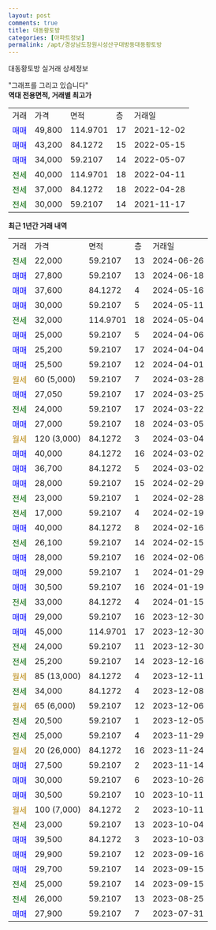 ```yaml
---
layout: post
comments: true
title: 대동황토방
categories: [아파트정보]
permalink: /apt/경상남도창원시성산구대방동대동황토방
---
```


대동황토방 실거래 상세정보

<script type="text/javascript">
  google.charts.load('current', {'packages':['line', 'corechart']});
  google.charts.setOnLoadCallback(drawChart);

  function drawChart() {
    var data = new google.visualization.DataTable();
    data.addColumn('date', '거래일');
    data.addColumn('number', "매매");
    data.addColumn('number', "전세");
    data.addColumn('number', "전매");

    data.addRows([[new Date(Date.parse("2024-06-26")), null, 22000, null], [new Date(Date.parse("2024-06-18")), 27800, null, null], [new Date(Date.parse("2024-05-16")), 37600, null, null], [new Date(Date.parse("2024-05-11")), 30000, null, null], [new Date(Date.parse("2024-05-04")), null, 32000, null], [new Date(Date.parse("2024-04-06")), 25000, null, null], [new Date(Date.parse("2024-04-04")), 25200, null, null], [new Date(Date.parse("2024-04-01")), 25500, null, null], [new Date(Date.parse("2024-03-28")), null, null, null], [new Date(Date.parse("2024-03-25")), 27050, null, null], [new Date(Date.parse("2024-03-22")), null, 24000, null], [new Date(Date.parse("2024-03-05")), 27000, null, null], [new Date(Date.parse("2024-03-04")), null, null, null], [new Date(Date.parse("2024-03-02")), 40000, null, null], [new Date(Date.parse("2024-03-02")), 36700, null, null], [new Date(Date.parse("2024-02-29")), 28000, null, null], [new Date(Date.parse("2024-02-28")), null, 23000, null], [new Date(Date.parse("2024-02-19")), null, 17000, null], [new Date(Date.parse("2024-02-16")), 40000, null, null], [new Date(Date.parse("2024-02-15")), null, 26100, null], [new Date(Date.parse("2024-02-06")), 28000, null, null], [new Date(Date.parse("2024-01-29")), 29000, null, null], [new Date(Date.parse("2024-01-19")), 30500, null, null], [new Date(Date.parse("2024-01-15")), null, 33000, null], [new Date(Date.parse("2023-12-30")), 29000, null, null], [new Date(Date.parse("2023-12-30")), 45000, null, null], [new Date(Date.parse("2023-12-30")), null, 24000, null], [new Date(Date.parse("2023-12-16")), null, 25200, null], [new Date(Date.parse("2023-12-11")), null, null, null], [new Date(Date.parse("2023-12-08")), null, 34000, null], [new Date(Date.parse("2023-12-06")), null, null, null], [new Date(Date.parse("2023-12-05")), null, 20500, null], [new Date(Date.parse("2023-11-29")), null, 25000, null], [new Date(Date.parse("2023-11-24")), null, null, null], [new Date(Date.parse("2023-11-14")), 27500, null, null], [new Date(Date.parse("2023-10-26")), 30000, null, null], [new Date(Date.parse("2023-10-11")), 30500, null, null], [new Date(Date.parse("2023-10-11")), null, null, null], [new Date(Date.parse("2023-10-04")), null, 23000, null], [new Date(Date.parse("2023-10-03")), 39500, null, null], [new Date(Date.parse("2023-09-16")), 29900, null, null], [new Date(Date.parse("2023-09-15")), 29700, null, null], [new Date(Date.parse("2023-09-15")), null, 25000, null], [new Date(Date.parse("2023-08-25")), null, 26000, null], [new Date(Date.parse("2023-07-31")), 27900, null, null]]);

    var options = {
      hAxis: {
        format: 'yyyy/MM/dd'
      },    
      lineWidth: 0,
      pointsVisible: true,    
      title: '최근 1년간 유형별 실거래가 분포',
      legend: { position: 'bottom' }
    };

    var formatter = new google.visualization.NumberFormat({pattern:'###,###'} );
    formatter.format(data, 1);
    formatter.format(data, 2);
    
    setTimeout(function() {
        var chart = new google.visualization.LineChart(document.getElementById('columnchart_material'));
        chart.draw(data, (options));
        document.getElementById('loading').style.display = 'none';
    }, 200);
  }
</script>


<div id="loading" style="z-index:20; display: block; margin-left: 0px">"그래프를 그리고 있습니다"</div>
<div id="columnchart_material" style="width: 95%; margin-left: 0px; display: block"></div>
<!-- contents start -->
<b>역대 전용면적, 거래별 최고가</b>
<table class="sortable">
    <tr>
      <td>거래</td>
      <td>가격</td>
      <td>면적</td>
      <td>층</td>
      <td>거래일</td>
    </tr>
        <tr>
          <td><a style="color: blue">매매</a></td>
          <td>49,800</td>
          <td>114.9701</td>
          <td>17</td>
          <td>2021-12-02</td>
        </tr>            <tr>
          <td><a style="color: blue">매매</a></td>
          <td>43,200</td>
          <td>84.1272</td>
          <td>15</td>
          <td>2022-05-15</td>
        </tr>            <tr>
          <td><a style="color: blue">매매</a></td>
          <td>34,000</td>
          <td>59.2107</td>
          <td>14</td>
          <td>2022-05-07</td>
        </tr>        
        <tr>
              <td><a style="color: darkgreen">전세</a></td>
              <td>40,000</td>
              <td>114.9701</td>
              <td>18</td>
              <td>2022-04-11</td>
            </tr>            <tr>
              <td><a style="color: darkgreen">전세</a></td>
              <td>37,000</td>
              <td>84.1272</td>
              <td>18</td>
              <td>2022-04-28</td>
            </tr>            <tr>
              <td><a style="color: darkgreen">전세</a></td>
              <td>30,000</td>
              <td>59.2107</td>
              <td>14</td>
              <td>2021-11-17</td>
            </tr>        
    
</table>

<b>최근 1년간 거래 내역</b>

<table class="sortable">
    <tr>
      <td>거래</td>
      <td>가격</td>
      <td>면적</td>
      <td>층</td>
      <td>거래일</td>
    </tr>
    <tr>
      <td><a style="color: darkgreen">전세</a></td>
      <td>22,000</td>
      <td>59.2107</td>
      <td>13</td>
      <td>2024-06-26</td>
    </tr>          <tr>
      <td><a style="color: blue">매매</a></td>
      <td>27,800</td>
      <td>59.2107</td>
      <td>13</td>
      <td>2024-06-18</td>
    </tr>          <tr>
      <td><a style="color: blue">매매</a></td>
      <td>37,600</td>
      <td>84.1272</td>
      <td>4</td>
      <td>2024-05-16</td>
    </tr>          <tr>
      <td><a style="color: blue">매매</a></td>
      <td>30,000</td>
      <td>59.2107</td>
      <td>5</td>
      <td>2024-05-11</td>
    </tr>          <tr>
      <td><a style="color: darkgreen">전세</a></td>
      <td>32,000</td>
      <td>114.9701</td>
      <td>18</td>
      <td>2024-05-04</td>
    </tr>          <tr>
      <td><a style="color: blue">매매</a></td>
      <td>25,000</td>
      <td>59.2107</td>
      <td>5</td>
      <td>2024-04-06</td>
    </tr>          <tr>
      <td><a style="color: blue">매매</a></td>
      <td>25,200</td>
      <td>59.2107</td>
      <td>17</td>
      <td>2024-04-04</td>
    </tr>          <tr>
      <td><a style="color: blue">매매</a></td>
      <td>25,500</td>
      <td>59.2107</td>
      <td>12</td>
      <td>2024-04-01</td>
    </tr>          <tr>
      <td><a style="color: darkgoldenrod">월세</a></td>
      <td>60 (5,000)</td>
      <td>59.2107</td>
      <td>7</td>
      <td>2024-03-28</td>
    </tr>          <tr>
      <td><a style="color: blue">매매</a></td>
      <td>27,050</td>
      <td>59.2107</td>
      <td>17</td>
      <td>2024-03-25</td>
    </tr>          <tr>
      <td><a style="color: darkgreen">전세</a></td>
      <td>24,000</td>
      <td>59.2107</td>
      <td>17</td>
      <td>2024-03-22</td>
    </tr>          <tr>
      <td><a style="color: blue">매매</a></td>
      <td>27,000</td>
      <td>59.2107</td>
      <td>18</td>
      <td>2024-03-05</td>
    </tr>          <tr>
      <td><a style="color: darkgoldenrod">월세</a></td>
      <td>120 (3,000)</td>
      <td>84.1272</td>
      <td>3</td>
      <td>2024-03-04</td>
    </tr>          <tr>
      <td><a style="color: blue">매매</a></td>
      <td>40,000</td>
      <td>84.1272</td>
      <td>16</td>
      <td>2024-03-02</td>
    </tr>          <tr>
      <td><a style="color: blue">매매</a></td>
      <td>36,700</td>
      <td>84.1272</td>
      <td>5</td>
      <td>2024-03-02</td>
    </tr>          <tr>
      <td><a style="color: blue">매매</a></td>
      <td>28,000</td>
      <td>59.2107</td>
      <td>15</td>
      <td>2024-02-29</td>
    </tr>          <tr>
      <td><a style="color: darkgreen">전세</a></td>
      <td>23,000</td>
      <td>59.2107</td>
      <td>1</td>
      <td>2024-02-28</td>
    </tr>          <tr>
      <td><a style="color: darkgreen">전세</a></td>
      <td>17,000</td>
      <td>59.2107</td>
      <td>4</td>
      <td>2024-02-19</td>
    </tr>          <tr>
      <td><a style="color: blue">매매</a></td>
      <td>40,000</td>
      <td>84.1272</td>
      <td>8</td>
      <td>2024-02-16</td>
    </tr>          <tr>
      <td><a style="color: darkgreen">전세</a></td>
      <td>26,100</td>
      <td>59.2107</td>
      <td>14</td>
      <td>2024-02-15</td>
    </tr>          <tr>
      <td><a style="color: blue">매매</a></td>
      <td>28,000</td>
      <td>59.2107</td>
      <td>16</td>
      <td>2024-02-06</td>
    </tr>          <tr>
      <td><a style="color: blue">매매</a></td>
      <td>29,000</td>
      <td>59.2107</td>
      <td>1</td>
      <td>2024-01-29</td>
    </tr>          <tr>
      <td><a style="color: blue">매매</a></td>
      <td>30,500</td>
      <td>59.2107</td>
      <td>16</td>
      <td>2024-01-19</td>
    </tr>          <tr>
      <td><a style="color: darkgreen">전세</a></td>
      <td>33,000</td>
      <td>84.1272</td>
      <td>4</td>
      <td>2024-01-15</td>
    </tr>          <tr>
      <td><a style="color: blue">매매</a></td>
      <td>29,000</td>
      <td>59.2107</td>
      <td>16</td>
      <td>2023-12-30</td>
    </tr>          <tr>
      <td><a style="color: blue">매매</a></td>
      <td>45,000</td>
      <td>114.9701</td>
      <td>17</td>
      <td>2023-12-30</td>
    </tr>          <tr>
      <td><a style="color: darkgreen">전세</a></td>
      <td>24,000</td>
      <td>59.2107</td>
      <td>11</td>
      <td>2023-12-30</td>
    </tr>          <tr>
      <td><a style="color: darkgreen">전세</a></td>
      <td>25,200</td>
      <td>59.2107</td>
      <td>14</td>
      <td>2023-12-16</td>
    </tr>          <tr>
      <td><a style="color: darkgoldenrod">월세</a></td>
      <td>85 (13,000)</td>
      <td>84.1272</td>
      <td>4</td>
      <td>2023-12-11</td>
    </tr>          <tr>
      <td><a style="color: darkgreen">전세</a></td>
      <td>34,000</td>
      <td>84.1272</td>
      <td>4</td>
      <td>2023-12-08</td>
    </tr>          <tr>
      <td><a style="color: darkgoldenrod">월세</a></td>
      <td>65 (6,000)</td>
      <td>59.2107</td>
      <td>12</td>
      <td>2023-12-06</td>
    </tr>          <tr>
      <td><a style="color: darkgreen">전세</a></td>
      <td>20,500</td>
      <td>59.2107</td>
      <td>1</td>
      <td>2023-12-05</td>
    </tr>          <tr>
      <td><a style="color: darkgreen">전세</a></td>
      <td>25,000</td>
      <td>59.2107</td>
      <td>4</td>
      <td>2023-11-29</td>
    </tr>          <tr>
      <td><a style="color: darkgoldenrod">월세</a></td>
      <td>20 (26,000)</td>
      <td>84.1272</td>
      <td>16</td>
      <td>2023-11-24</td>
    </tr>          <tr>
      <td><a style="color: blue">매매</a></td>
      <td>27,500</td>
      <td>59.2107</td>
      <td>2</td>
      <td>2023-11-14</td>
    </tr>          <tr>
      <td><a style="color: blue">매매</a></td>
      <td>30,000</td>
      <td>59.2107</td>
      <td>6</td>
      <td>2023-10-26</td>
    </tr>          <tr>
      <td><a style="color: blue">매매</a></td>
      <td>30,500</td>
      <td>59.2107</td>
      <td>10</td>
      <td>2023-10-11</td>
    </tr>          <tr>
      <td><a style="color: darkgoldenrod">월세</a></td>
      <td>100 (7,000)</td>
      <td>84.1272</td>
      <td>2</td>
      <td>2023-10-11</td>
    </tr>          <tr>
      <td><a style="color: darkgreen">전세</a></td>
      <td>23,000</td>
      <td>59.2107</td>
      <td>13</td>
      <td>2023-10-04</td>
    </tr>          <tr>
      <td><a style="color: blue">매매</a></td>
      <td>39,500</td>
      <td>84.1272</td>
      <td>3</td>
      <td>2023-10-03</td>
    </tr>          <tr>
      <td><a style="color: blue">매매</a></td>
      <td>29,900</td>
      <td>59.2107</td>
      <td>12</td>
      <td>2023-09-16</td>
    </tr>          <tr>
      <td><a style="color: blue">매매</a></td>
      <td>29,700</td>
      <td>59.2107</td>
      <td>14</td>
      <td>2023-09-15</td>
    </tr>          <tr>
      <td><a style="color: darkgreen">전세</a></td>
      <td>25,000</td>
      <td>59.2107</td>
      <td>14</td>
      <td>2023-09-15</td>
    </tr>          <tr>
      <td><a style="color: darkgreen">전세</a></td>
      <td>26,000</td>
      <td>59.2107</td>
      <td>13</td>
      <td>2023-08-25</td>
    </tr>          <tr>
      <td><a style="color: blue">매매</a></td>
      <td>27,900</td>
      <td>59.2107</td>
      <td>7</td>
      <td>2023-07-31</td>
    </tr>      </table>
<!-- contents end -->    

